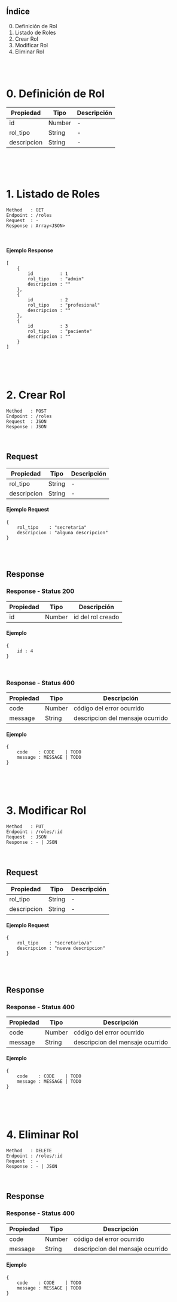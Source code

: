 ## Índice
0. Definición de Rol
1. Listado de Roles
2. Crear Rol
3. Modificar Rol
4. Eliminar Rol

<br><br>

# 0. Definición de Rol

Propiedad   | Tipo   | Descripción
------------|--------|------------
id          | Number | -
rol_tipo    | String | -
descripcion | String | -

<br><br><br>

# 1. Listado de Roles
```
Method   : GET
Endpoint : /roles
Request  : -
Response : Array<JSON>
```
<br>

#### Ejemplo Response
```
[
    {
        id          : 1
        rol_tipo    : "admin"
        descripcion : ""
    },
    {
        id          : 2
        rol_tipo    : "profesional"
        descripcion : ""
    },
    {
        id          : 3
        rol_tipo    : "paciente"
        descripcion : ""
    }
]
```
<br><br><br>

# 2. Crear Rol
```
Method   : POST
Endpoint : /roles
Request  : JSON
Response : JSON
```
<br>

## Request
Propiedad   | Tipo   | Descripción
------------|--------|------------
rol_tipo    | String | -
descripcion | String | -

#### Ejemplo Request
```
{
    rol_tipo    : "secretaria"
    descripcion : "alguna descripcion"
}
```
<br><br>

## Response

### Response - Status 200
Propiedad   | Tipo   | Descripción
------------|--------|------------
id          | Number | id del rol creado

#### Ejemplo
```
{
    id : 4
}
```
<br>

### Response - Status 400
Propiedad   | Tipo   | Descripción
------------|--------|------------
code        | Number | código del error ocurrido
message     | String | descripcion del mensaje ocurrido

#### Ejemplo
```
{
    code    : CODE    | TODO
    message : MESSAGE | TODO
}
```
<br><br><br>

# 3. Modificar Rol
```
Method   : PUT
Endpoint : /roles/:id
Request  : JSON
Response : - | JSON
```
<br>

## Request
Propiedad   | Tipo   | Descripción
------------|--------|------------
rol_tipo    | String | -
descripcion | String | -

#### Ejemplo Request
```
{
    rol_tipo    : "secretario/a"
    descripcion : "nueva descripcion"
}
```
<br><br>

## Response

### Response - Status 400
Propiedad   | Tipo   | Descripción
------------|--------|------------
code        | Number | código del error ocurrido
message     | String | descripcion del mensaje ocurrido

#### Ejemplo
```
{
    code    : CODE    | TODO
    message : MESSAGE | TODO
}
```
<br><br><br>

# 4. Eliminar Rol
```
Method   : DELETE
Endpoint : /roles/:id
Request  : -
Response : - | JSON
```
<br>

## Response

### Response - Status 400
Propiedad   | Tipo   | Descripción
------------|--------|------------
code        | Number | código del error ocurrido
message     | String | descripcion del mensaje ocurrido

#### Ejemplo
```
{
    code    : CODE    | TODO
    message : MESSAGE | TODO
}
```